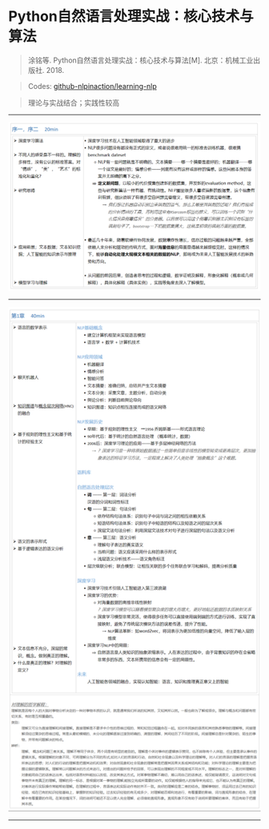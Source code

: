 # Python自然语言处理实战：核心技术与算法
> 涂铭等. Python自然语言处理实战：核心技术与算法[M]. 北京：机械工业出版社. 2018. 

> Codes: [github-nlpinaction/learning-nlp](https://github.com/nlpinaction/learning-nlp) 

> 理论与实战结合；实践性较高
----

![](https://github.com/shawnzzx/My-NLP-Learning-Notes/blob/master/Reading%20Notes/Resources/R1_1.PNG)

----

![](https://github.com/shawnzzx/My-NLP-Learning-Notes/blob/master/Reading%20Notes/Resources/R1_2.PNG)

----
